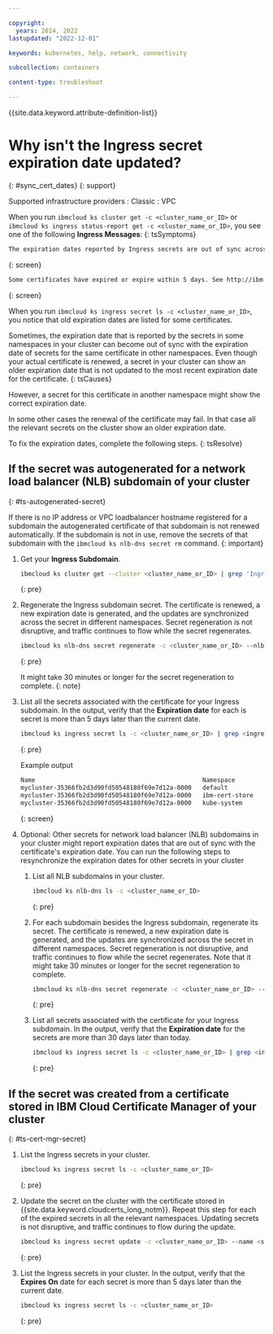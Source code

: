 ```yaml
---

copyright: 
  years: 2014, 2022
lastupdated: "2022-12-01"

keywords: kubernetes, help, network, connectivity

subcollection: containers

content-type: troubleshoot

---
```


{{site.data.keyword.attribute-definition-list}}




# Why isn't the Ingress secret expiration date updated?
{: #sync_cert_dates}
{: support}

Supported infrastructure providers
:   Classic
:   VPC


When you run `ibmcloud ks cluster get -c <cluster_name_or_ID>` or `ibmcloud ks ingress status-report get -c <cluster_name_or_ID>`, you see one of the following **Ingress Messages**:
{: tsSymptoms}

```sh
The expiration dates reported by Ingress secrets are out of sync across namespaces. To resynchronize the expiration dates, see http://ibm.biz/ingress-secret-sync
```
{: screen}

```sh
Some certificates have expired or expire within 5 days. See http://ibm.biz/ingress-secret-sync
```
{: screen}

When you run `ibmcloud ks ingress secret ls -c <cluster_name_or_ID>`, you notice that old expiration dates are listed for some certificates.

Sometimes, the expiration date that is reported by the secrets in some namespaces in your cluster can become out of sync with the expiration date of secrets for the same certificate in other namespaces. Even though your actual certificate is renewed, a secret in your cluster can show an older expiration date that is not updated to the most recent expiration date for the certificate.
{: tsCauses}

However, a secret for this certificate in another namespace might show the correct expiration date.

In some other cases the renewal of the certificate may fail. In that case all the relevant secrets on the cluster show an older expiration date.


To fix the expiration dates, complete the following steps.
{: tsResolve}

## If the secret was autogenerated for a network load balancer (NLB) subdomain of your cluster
{: #ts-autogenerated-secret}

If there is no IP address or VPC loadbalancer hostname registered for a subdomain the autogenerated certificate of that subdomain is not renewed automatically. If the subdomain is not in use, remove the secrets of that subdomain with the `ibmcloud ks nlb-dns secret rm` command.
{: important}

1. Get your **Ingress Subdomain**.
    ```sh
    ibmcloud ks cluster get --cluster <cluster_name_or_ID> | grep 'Ingress Subdomain'
    ```
    {: pre}

2. Regenerate the Ingress subdomain secret. The certificate is renewed, a new expiration date is generated, and the updates are synchronized across the secret in different namespaces. Secret regeneration is not disruptive, and traffic continues to flow while the secret regenerates.
    ```sh
    ibmcloud ks nlb-dns secret regenerate -c <cluster_name_or_ID> --nlb-subdomain <ingress_subdomain>
    ```
    {: pre}

    It might take 30 minutes or longer for the secret regeneration to complete.
    {: note}

3. List all the secrets associated with the certificate for your Ingress subdomain. In the output, verify that the **Expiration date** for each is secret is more than 5 days later than the current date.
    ```sh
    ibmcloud ks ingress secret ls -c <cluster_name_or_ID> | grep <ingress_subdomain>
    ```
    {: pre}

    Example output

    ```sh
    Name                                              Namespace        CRN                                                                                                                                                           Expires On                 Domain                                                                                  Status
    mycluster-35366fb2d3d90fd50548180f69e7d12a-0000   default          crn:v1:bluemix:public:cloudcerts:eu-de:a/6ef045fd2b43266cfe8e6388dd2ec098:4ebc1d51-8a74-4675-8c4c-b2922ceba2d4:certificate:70f08c8a0fc1eed1f147b28443ba6dcd   2020-12-10T18:00:58+0000   mycluster-35366fb2d3d90fd50548180f69e7d12a-0000.eu-de.containers.appdomain.cloud     created
    mycluster-35366fb2d3d90fd50548180f69e7d12a-0000   ibm-cert-store   crn:v1:bluemix:public:cloudcerts:eu-de:a/6ef045fd2b43266cfe8e6388dd2ec098:4ebc1d51-8a74-4675-8c4c-b2922ceba2d4:certificate:70f08c8a0fc1eed1f147b28443ba6dcd   2020-12-10T18:00:58+0000   *.mycluster-35366fb2d3d90fd50548180f69e7d12a-0000.eu-de.containers.appdomain.cloud   created
    mycluster-35366fb2d3d90fd50548180f69e7d12a-0000   kube-system      crn:v1:bluemix:public:cloudcerts:eu-de:a/6ef045fd2b43266cfe8e6388dd2ec098:4ebc1d51-8a74-4675-8c4c-b2922ceba2d4:certificate:70f08c8a0fc1eed1f147b28443ba6dcd   2020-12-10T18:00:58+0000   *.mycluster-35366fb2d3d90fd50548180f69e7d12a-0000.eu-de.containers.appdomain.cloud   created
    ```
    {: screen}

4. Optional: Other secrets for network load balancer (NLB) subdomains in your cluster might report expiration dates that are out of sync with the certificate's expiration date. You can run the following steps to resynchronize the expiration dates for other secrets in your cluster

    1. List all NLB subdomains in your cluster.
        ```sh
        ibmcloud ks nlb-dns ls -c <cluster_name_or_ID>
        ```
        {: pre}

    2. For each subdomain besides the Ingress subdomain, regenerate its secret. The certificate is renewed, a new expiration date is generated, and the updates are synchronized across the secret in different namespaces. Secret regeneration is not disruptive, and traffic continues to flow while the secret regenerates. Note that it might take 30 minutes or longer for the secret regeneration to complete.
        ```sh
        ibmcloud ks nlb-dns secret regenerate -c <cluster_name_or_ID> --nlb-subdomain <NLB_DNS_subdomain>
        ```
        {: pre}

    3. List all secrets associated with the certificate for your Ingress subdomain. In the output, verify that the **Expiration date** for the secrets are more than 30 days later than today.
        ```sh
        ibmcloud ks ingress secret ls -c <cluster_name_or_ID> | grep <ingress_subdomain>
        ```
        {: pre}

## If the secret was created from a certificate stored in IBM Cloud Certificate Manager of your cluster
{: #ts-cert-mgr-secret}

1. List the Ingress secrets in your cluster.
    ```sh
    ibmcloud ks ingress secret ls -c <cluster_name_or_ID>
    ```
    {: pre}


2. Update the secret on the cluster with the certificate stored in {{site.data.keyword.cloudcerts_long_notm}}. Repeat this step for each of the expired secrets in all the relevant namespaces. Updating secrets is not disruptive, and traffic continues to flow during the update.
    ```sh
    ibmcloud ks ingress secret update -c <cluster_name_or_ID> --name <secret_name> -n <secret_namespace> --cert-crn <certificate_crn>
    ```
    {: pre}


3. List the Ingress secrets in your cluster. In the output, verify that the **Expires On** date for each secret is more than 5 days later than the current date.
    ```sh
    ibmcloud ks ingress secret ls -c <cluster_name_or_ID>
    ```
    {: pre}
    
    
    
